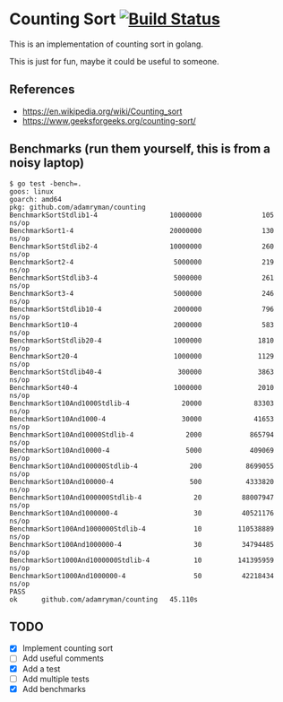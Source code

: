 # Counting Sort [![Build Status](https://travis-ci.org/adamryman/counting.svg?branch=master)](https://travis-ci.org/adamryman/counting)

This is an implementation of counting sort in golang.

This is just for fun, maybe it could be useful to someone.

## References

- https://en.wikipedia.org/wiki/Counting_sort
- https://www.geeksforgeeks.org/counting-sort/

## Benchmarks (run them yourself, this is from a noisy laptop)

```
$ go test -bench=.
goos: linux
goarch: amd64
pkg: github.com/adamryman/counting
BenchmarkSortStdlib1-4                  10000000               105 ns/op
BenchmarkSort1-4                        20000000               130 ns/op
BenchmarkSortStdlib2-4                  10000000               260 ns/op
BenchmarkSort2-4                         5000000               219 ns/op
BenchmarkSortStdlib3-4                   5000000               261 ns/op
BenchmarkSort3-4                         5000000               246 ns/op
BenchmarkSortStdlib10-4                  2000000               796 ns/op
BenchmarkSort10-4                        2000000               583 ns/op
BenchmarkSortStdlib20-4                  1000000              1810 ns/op
BenchmarkSort20-4                        1000000              1129 ns/op
BenchmarkSortStdlib40-4                   300000              3863 ns/op
BenchmarkSort40-4                        1000000              2010 ns/op
BenchmarkSort10And1000Stdlib-4             20000             83303 ns/op
BenchmarkSort10And1000-4                   30000             41653 ns/op
BenchmarkSort10And10000Stdlib-4             2000            865794 ns/op
BenchmarkSort10And10000-4                   5000            409069 ns/op
BenchmarkSort10And100000Stdlib-4             200           8699055 ns/op
BenchmarkSort10And100000-4                   500           4333820 ns/op
BenchmarkSort10And1000000Stdlib-4             20          88007947 ns/op
BenchmarkSort10And1000000-4                   30          40521176 ns/op
BenchmarkSort100And1000000Stdlib-4            10         110538889 ns/op
BenchmarkSort100And1000000-4                  30          34794485 ns/op
BenchmarkSort1000And1000000Stdlib-4           10         141395959 ns/op
BenchmarkSort1000And1000000-4                 50          42218434 ns/op
PASS
ok      github.com/adamryman/counting   45.110s
```

## TODO

- [X] Implement counting sort
- [ ] Add useful comments
- [X] Add a test
- [ ] Add multiple tests
- [X] Add benchmarks
